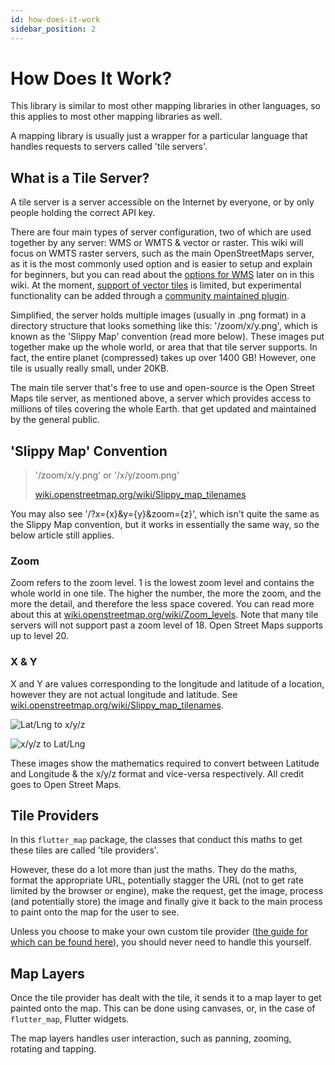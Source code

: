 ```yaml
---
id: how-does-it-work
sidebar_position: 2
---
```


# How Does It Work?

This library is similar to most other mapping libraries in other languages, so this applies to most other mapping libraries as well.

A mapping library is usually just a wrapper for a particular language that handles requests to servers called 'tile servers'.

## What is a Tile Server?

A tile server is a server accessible on the Internet by everyone, or by only people holding the correct API key.

There are four main types of server configuration, two of which are used together by any server: WMS or WMTS & vector or raster. This wiki will focus on WMTS raster servers, such as the main OpenStreetMaps server, as it is the most commonly used option and is easier to setup and explain for beginners, but you can read about the [options for WMS](/miscellaneous/wms-servers) later on in this wiki. At the moment, [support of vector tiles](/miscellaneous/vector-tiles) is limited, but experimental functionality can be added through a [community maintained plugin](/plugins/list).

Simplified, the server holds multiple images (usually in .png format) in a directory structure that looks something like this: '/zoom/x/y.png', which is known as the 'Slippy Map' convention (read more below). These images put together make up the whole world, or area that that tile server supports. In fact, the entire planet (compressed) takes up over 1400 GB! However, one tile is usually really small, under 20KB.

The main tile server that's free to use and open-source is the Open Street Maps tile server, as mentioned above, a server which provides access to millions of tiles covering the whole Earth. that get updated and maintained by the general public.

## 'Slippy Map' Convention

 > '/zoom/x/y.png' or '/x/y/zoom.png'
 >
 > [wiki.openstreetmap.org/wiki/Slippy_map_tilenames](https://wiki.openstreetmap.org/wiki/Slippy_map_tilenames)

You may also see '/?x={x}&y={y}&zoom={z}', which isn't quite the same as the Slippy Map convention, but it works in essentially the same way, so the below article still applies.

### Zoom

Zoom refers to the zoom level. 1 is the lowest zoom level and contains the whole world in one tile. The higher the number, the more the zoom, and the more the detail, and therefore the less space covered. You can read more about this at [wiki.openstreetmap.org/wiki/Zoom_levels](https://wiki.openstreetmap.org/wiki/Zoom_levels).
Note that many tile servers will not support past a zoom level of 18. Open Street Maps supports up to level 20.

### X & Y

X and Y are values corresponding to the longitude and latitude of a location, however they are not actual longitude and latitude. See [wiki.openstreetmap.org/wiki/Slippy_map_tilenames](https://wiki.openstreetmap.org/wiki/Slippy_map_tilenames#Implementations).

![Lat/Lng to x/y/z](https://wiki.openstreetmap.org/w/images/thumb/a/a5/Latlon_to_tile.png/450px-Latlon_to_tile.png)

![x/y/z to Lat/Lng](https://wiki.openstreetmap.org/w/images/thumb/1/1f/Tile_to_latlon.png/450px-Tile_to_latlon.png)

These images show the mathematics required to convert between Latitude and Longitude & the x/y/z format and vice-versa respectively. All credit goes to Open Street Maps.

## Tile Providers

In this `flutter_map` package, the classes that conduct this maths to get these tiles are called 'tile providers'.

However, these do a lot more than just the maths. They do the maths, format the appropriate URL, potentially stagger the URL (not to get rate limited by the browser or engine), make the request, get the image, process (and potentially store) the image and finally give it back to the main process to paint onto the map for the user to see.

Unless you choose to make your own custom tile provider ([the guide for which can be found here](http://localhost:3000/plugins/how-to-make-a-plugin#where-a-new-layer-is-not-created)), you should never need to handle this yourself.

## Map Layers

Once the tile provider has dealt with the tile, it sends it to a map layer to get painted onto the map. This can be done using canvases, or, in the case of `flutter_map`, Flutter widgets.

The map layers handles user interaction, such as panning, zooming, rotating and tapping.
